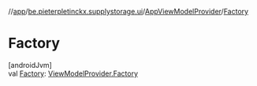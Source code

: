 //[app](../../../index.md)/[be.pieterpletinckx.supplystorage.ui](../index.md)/[AppViewModelProvider](index.md)/[Factory](-factory.md)

# Factory

[androidJvm]\
val [Factory](-factory.md): [ViewModelProvider.Factory](https://developer.android.com/reference/kotlin/androidx/lifecycle/ViewModelProvider.Factory.html)
